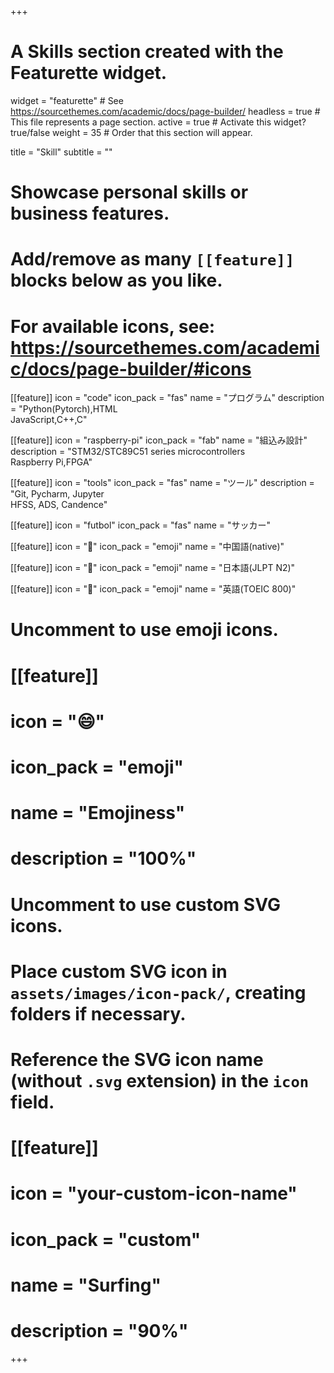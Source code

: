 +++
# A Skills section created with the Featurette widget.
widget = "featurette"  # See https://sourcethemes.com/academic/docs/page-builder/
headless = true  # This file represents a page section.
active = true  # Activate this widget? true/false
weight = 35  # Order that this section will appear.

title = "Skill"
subtitle = ""

# Showcase personal skills or business features.
# 
# Add/remove as many `[[feature]]` blocks below as you like.
# 
# For available icons, see: https://sourcethemes.com/academic/docs/page-builder/#icons

[[feature]]
  icon = "code"
  icon_pack = "fas"
  name = "プログラム"
  description = "Python(Pytorch),HTML<br>JavaScript,C++,C"
  
[[feature]]
  icon = "raspberry-pi"
  icon_pack = "fab"
  name = "組込み設計"
  description = "STM32/STC89C51 series microcontrollers<br>Raspberry Pi,FPGA"
  
[[feature]]
  icon = "tools"
  icon_pack = "fas"
  name = "ツール"
  description = "Git, Pycharm, Jupyter<br>HFSS, ADS, Candence" 
  
[[feature]]
  icon = "futbol"
  icon_pack = "fas"
  name = "サッカー"
  
[[feature]]
  icon = "🍚"
  icon_pack = "emoji"
  name = "中国語(native)"

[[feature]]
  icon = "🍙"
  icon_pack = "emoji"
  name = "日本語(JLPT N2)"
  
[[feature]]
  icon = "🍟"
  icon_pack = "emoji"
  name = "英語(TOEIC 800)"
  
# Uncomment to use emoji icons.
# [[feature]]
#  icon = ":smile:"
#  icon_pack = "emoji"
#  name = "Emojiness"
#  description = "100%"  

# Uncomment to use custom SVG icons.
# Place custom SVG icon in `assets/images/icon-pack/`, creating folders if necessary.
# Reference the SVG icon name (without `.svg` extension) in the `icon` field.
# [[feature]]
#  icon = "your-custom-icon-name"
#  icon_pack = "custom"
#  name = "Surfing"
#  description = "90%"

+++
